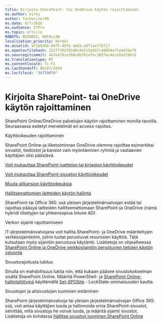 ```yaml
---
title: Kirjoita SharePoint- tai OneDrive käytön rajoittaminen
ms.author: kirks
author: Techwriter40
ms.date: 8/7/2018
ms.audience: ITPro
ms.topic: article
ROBOTS: NOINDEX, NOFOLLOW
localization_priority: Normal
ms.assetid: af1b936b-0475-497b-a6d3-e671aef7b717
ms.openlocfilehash: 3227f10270148c0e515b687c48058affa4d2be70
ms.sourcegitcommit: 4b7e478ce700c0b781efec3857ac4dce5bdf00c6
ms.translationtype: MT
ms.contentlocale: fi-FI
ms.lasthandoff: 06/07/2019
ms.locfileid: "34759078"
---
```

# <a name="restrict-access-in-sharepoint-or-onedrive"></a>Kirjoita SharePoint- tai OneDrive käytön rajoittaminen

SharePoint Online/OneDrive palvelujen käytön rajoittaminen monilla tavoilla. Seuraavassa esitetyt menetelmät eri access-rajoitus. 

Käyttöoikeuden rajoittaminen

SharePoint Online-ja liiketoiminnan OneDrive olemme rajoittaa esimerkiksi sivustot, tiedostot ja kansiot vain myöntäminen ryhmiä ja vastaavien käyttäjien olisi päästävä.

[Voit mukauttaa SharePoint-luettelon tai kirjaston käyttöoikeudet](https://support.office.com/article/Customize-permissions-for-a-SharePoint-list-or-library-02d770f3-59eb-4910-a608-5f84cc297782)

[Voit mukauttaa SharePoint-sivuston käyttöoikeudet](https://docs.microsoft.com/sharepoint/customize-sharepoint-site-permissions)

[Muuta alikansion käyttöoikeuksia](https://support.office.com/article/Change-the-permissions-on-a-subfolder-5427BD7C-F20A-4F75-8CF2-5359DD45A1A6)

[Hallitsemattomien laitteiden käytön hallinta](https://docs.microsoft.com/sharepoint/control-access-from-unmanaged-devices)

SharePoint-tai Office 365: ssä yleisen järjestelmänvalvojan estää tai rajoittaa pääsyä laitteiden hallitsemattomaan SharePoint-ja OneDrive (nämä hybridi liitettyjen tai yhteensopiva Intune AD).

Verkon sijainti rajoittamiseen

IT-järjestelmänvalvojana voit hallita SharePoint- ja OneDrive määriteltyjen verkkosijainteihin, joihin luotat perustuvat resurssien käyttöä. Tätä kutsutaan myös sijaintiin perustuva käytäntö. Lisätietoja on ohjeaiheessa [SharePoint Online ja OneDrive verkkosijaintiin perustuvien tietojen käytön valvonta](https://docs.microsoft.com/sharepoint/control-access-based-on-network-location)

Sivustorajoitusta lukitus 

Sinulla on mahdollisuus lukita niin, että kukaan pääsee sivustokokoelman sisällä SharePoint Online. Määritä PowerShell- ja [SharePoint Online-hallintaliittymä](https://docs.microsoft.com/powershell/sharepoint/sharepoint-online/connect-sharepoint-online?view=sharepoint-ps) käyttämällä [Set-SPOSite](https://docs.microsoft.com/powershell/module/sharepoint-online/set-sposite?view=sharepoint-ps) - LockState-ominaisuuden kautta.

Sivustojen ja alisivustojen luominen estäminen

SharePoint-järjestelmänvalvoja tai yleisen järjestelmänvalvojan Office 365: ssä, voit antaa käyttäjien luoda ja hallinnoida omia SharePoint-sivustot, selvittää, mitä sivustoja he voivat luoda, ja määritä sijainti sivustot. Lisätietoja on kohdassa [Hallitse sivuston luominen SharePoint Online](https://docs.microsoft.com/sharepoint/manage-site-creation)

